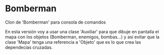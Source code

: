 # Bomberman
Clon de 'Bomberman' para consola de comandos

En esta versión voy a usar una clase 'Auxiliar' para que dibuje en pantalla el mapa con los objetos (Bomberman, enemigos, bombas...) y así evitar que la clase 'Mapa' tenga una referencia a 'Objeto' que es lo que crea las dependecias cruzadas.
